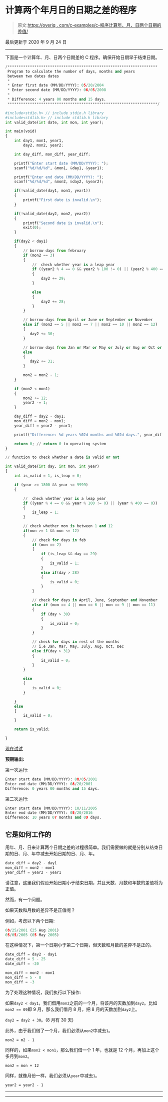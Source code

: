 # 计算两个年月日的日期之差的程序

> 原文:[https://overiq . com/c-examples/c-程序计算年、月、日两个日期的差值/](https://overiq.com/c-examples/c-program-to-calculate-the-difference-of-two-dates-in-years-months-and-days/)

最后更新于 2020 年 9 月 24 日

* * *

下面是一个计算年、月、日两个日期差的 C 程序。确保开始日期早于结束日期。

```py
/*******************************************************************
 Program to calculate the number of days, months and years
 between two dates dates
 * 
 * Enter first date (MM/DD/YYYY): 05/20/2004
 * Enter second date (MM/DD/YYYY): 06/05/2008
 * 
 * Difference: 4 years 00 months and 15 days.
 *******************************************************************/

#include<stdio.h> // include stdio.h library
#include<stdlib.h> // include stdlib.h library
int valid_date(int date, int mon, int year);

int main(void)
{
    int day1, mon1, year1,
        day2, mon2, year2;

    int day_diff, mon_diff, year_diff;         

    printf("Enter start date (MM/DD/YYYY): ");
    scanf("%d/%d/%d", &mon1, &day1, &year1);

    printf("Enter end date (MM/DD/YYYY): ");
    scanf("%d/%d/%d", &mon2, &day2, &year2);

    if(!valid_date(day1, mon1, year1))
    {
        printf("First date is invalid.\n");        
    }

    if(!valid_date(day2, mon2, year2))
    {
        printf("Second date is invalid.\n");
        exit(0);
    }       

    if(day2 < day1)
    {      
        // borrow days from february
        if (mon2 == 3)
        {
            //  check whether year is a leap year
            if ((year2 % 4 == 0 && year2 % 100 != 0) || (year2 % 400 == 0)) 
            {
                day2 += 29;
            }

            else
            {
                day2 += 28;
            }                        
        }

        // borrow days from April or June or September or November
        else if (mon2 == 5 || mon2 == 7 || mon2 == 10 || mon2 == 12) 
        {
           day2 += 30; 
        }

        // borrow days from Jan or Mar or May or July or Aug or Oct or Dec
        else
        {
           day2 += 31;
        }

        mon2 = mon2 - 1;
    }

    if (mon2 < mon1)
    {
        mon2 += 12;
        year2 -= 1;
    }       

    day_diff = day2 - day1;
    mon_diff = mon2 - mon1;
    year_diff = year2 - year1;

    printf("Difference: %d years %02d months and %02d days.", year_diff, mon_diff, day_diff);

    return 0; // return 0 to operating system
}

// function to check whether a date is valid or not

int valid_date(int day, int mon, int year)    
{
    int is_valid = 1, is_leap = 0;

    if (year >= 1800 && year <= 9999) 
    {

        //  check whether year is a leap year
        if ((year % 4 == 0 && year % 100 != 0) || (year % 400 == 0)) 
        {
            is_leap = 1;
        }

        // check whether mon is between 1 and 12
        if(mon >= 1 && mon <= 12)
        {
            // check for days in feb
            if (mon == 2)
            {
                if (is_leap && day == 29) 
                {
                    is_valid = 1;
                }
                else if(day > 28) 
                {
                    is_valid = 0;
                }
            }

            // check for days in April, June, September and November
            else if (mon == 4 || mon == 6 || mon == 9 || mon == 11) 
            {
                if (day > 30)
                {
                    is_valid = 0;
                }
            }

            // check for days in rest of the months 
            // i.e Jan, Mar, May, July, Aug, Oct, Dec
            else if(day > 31)
            {            
                is_valid = 0;
            }        
        }

        else
        {
            is_valid = 0;
        }

    }
    else
    {
        is_valid = 0;
    }

    return is_valid;

}

```

[现在试试](https://overiq.com/c-online-compiler/nOD/)

**预期输出:**

第一次运行:

```py
Enter start date (MM/DD/YYYY): 08/05/2001
Enter end date (MM/DD/YYYY): 08/20/2001
Difference: 0 years 00 months and 15 days.

```

第二次运行:

```py
Enter start date (MM/DD/YYYY): 10/11/2005
Enter end date (MM/DD/YYYY): 05/20/2016
Difference: 10 years 07 months and 09 days.

```

## 它是如何工作的

用年、月、日来计算两个日期之差的过程很简单。我们需要做的就是分别从结束日期的日、月、年中减去开始日期的日、月、年。

```py
date_diff = day2 - day1
mon_diff = mon2 - mon1
year_diff = year2 - year1

```

请注意，这里我们假设开始日期小于结束日期，并且天数、月数和年数的差值将为正值。

然而，有一个问题。

如果天数和月数的差异不是正值呢？

例如，考虑以下两个日期:

```py
08/25/2001 (25 Aug 2001)
05/05/2005 (05 May 2005)

```

在这种情况下，第一个日期小于第二个日期，但天数和月数的差异不是正的。

```py
date_diff = day2 - day1
date_diff = 5 - 25
date_diff = -20

mon_diff = mon2 - mon1
mon_diff = 5 - 8
mon_diff = -3

```

为了处理这种情况，我们执行以下操作:

如果`day2 < day1`，我们借用`mon2`之前的一个月，将该月的天数加到`day2`。比如`mon2 == 09`即 9 月，那么我们借月 8 月，把 8 月的天数加到`day2`上。

`day2 = day2 + 30`。(8 月有 30 天)

此外，由于我们借了一个月，我们必须从`mon2`中减去`1`。

`mon2 = m2 - 1`

同样的，如果`mon2 < mon1`，那么我们借一个 1 年，也就是 12 个月，再加上这个多月到`mon2`。

`mon2 = mon + 12`

同样，就像月份一样，我们必须从`year`中减去`1`。

`year2 = year2 - 1`

* * *

* * *